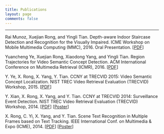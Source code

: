 ```yaml
---
title: Publications
layout: page
comments: false
---
```


--------------------------------------------------------------------------------

Rai Munoz, Xuejian Rong, and Yingli Tian. Depth-aware Indoor Staircase Detection and Recognition for the Visually Impaired. ICME Workshop on Mobile Multimedia Computing (MMC), 2016\. Oral Presentation. [[PDF](/publications/pdf/MMC16.pdf)]

Yuancheng Ye, Xuejian Rong, Xiaodong Yang, and Yingli Tian. Region Trajectories for Video Semantic Concept Detection. ACM International Conference on Multimedia Retrieval (ICMR), 2016\. [[PDF](/publications/pdf/ICMR16.pdf)]

Y. Ye, X. Rong, X. Yang, Y. Tian. CCNY at TRECVID 2015: Video Semantic Concept Localization. NIST TREC Video Retrieval Evaluation (TRECVID) Workshop, 2015\. [[PDF](/publications/pdf/TRECVID15_LOC.pdf)]

Y. Xian, X. Rong, X. Yang, and Y. Tian. CCNY at TRECVID 2014: Surveillance Event Detection. NIST TREC Video Retrieval Evaluation (TRECVID) Workshop, 2014\. [[PDF](/publications/pdf/TRECVID14_SED.pdf)] [[Poster](/publications/pdf/TRECVID14_SED_Poster.pdf)]

X. Rong, C. Yi, X. Yang, and Y. Tian. Scene Text Recognition in Multiple Frames based on Text Tracking. IEEE International Conf. on Multimedia & Expo (ICME), 2014\. [[PDF](/publications/pdf/ICME14.pdf)] [[Poster](/publications/pdf/ICME14_Poster.pdf)]
